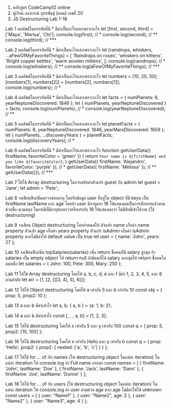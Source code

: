 1. หลักสูตร CodeCamp12 online
2. ผู้เรียน อลงกรณ์ อุทรพันธุ์ (แดน) เลขที่ 20
3. JS Destructuring Lab 1-18

Lab 1
ผลลัพธ์ในบรรทัดที่มี \* มีค่าเป็นอะไรและเพราะอะไร
let [first, second, third] = ['Maya', 'Marisa', 'Chi'];
console.log(first); // \*
console.log(second); // **
console.log(third); // \***

Lab 2
ผลลัพธ์ในบรรทัดที่มี \* มีค่าเป็นอะไรและเพราะอะไร
let [raindrops, whiskers, ...aFewOfMyFavoriteThings] = [
'Raindrops on roses',
'whiskers on kittens',
'Bright copper kettles',
'warm woolen mittens',
];
console.log(raindrops); // \*
console.log(whiskers); // **
console.log(aFewOfMyFavoriteThings); // \***

Lab 3
ผลลัพธ์ในบรรทัดที่มี \* มีค่าเป็นอะไรและเพราะอะไร
let numbers = [10, 20, 30];
[numbers[1], numbers[2]] = [numbers[2], numbers[1]];
console.log(numbers); // \*

Lab 4
ผลลัพธ์ในบรรทัดที่มี \* มีค่าเป็นอะไรและเพราะอะไร
let facts = { numPlanets: 8, yearNeptuneDiscovered: 1846 };
let { numPlanets, yearNeptuneDiscovered } = facts;
console.log(numPlanets); // \*
console.log(yearNeptuneDiscovered); // \*\*

Lab 5
ผลลัพธ์ในบรรทัดที่มี \* มีค่าเป็นอะไรและเพราะอะไร
let planetFacts = {
numPlanets: 8,
yearNeptuneDiscovered: 1846,
yearMarsDiscovered: 1659
};
let { numPlanets, ...discoveryYears } = planetFacts;
console.log(discoveryYears); // \*

Lab 6
ผลลัพธ์ในบรรทัดที่มี \* มีค่าเป็นอะไรและเพราะอะไร
function getUserData({ firstName, favoriteColor = 'green' }) {
return `Your name is ${firstName} and you like ${favoriteColor}`;
}
getUserData({ firstName: 'Alejandro', favoriteColor: 'purple' }); // \*
getUserData({ firstName: 'Melissa' }); // **
getUserData({}); // \***

Lab 7
ให้ใช้ Array destructuring ในการสลับค่าตัวแปร guest กับ admin
let guest = 'Jane';
let admin = 'Pete';

Lab 8
จงเขียนฟังก์ชันตรวจสอบอายุ โดยรับข้อมูล user ที่อยู่ใน object ที่มี keys เป็น firstName lastName และ age โดยถ้า user มีอายุมาก 18 ให้แสดงผลเป็นการทักทายแล้วตามด้วยชื่อ-นามสกุล ในกรณีที่มีอายุน้อยกว่าหรือเท่ากับ 18 ให้แสดงผลว่า ไม่มีสิทธิ์เข้าใช้งาน (ใช้ destructuring)

Lab 9
จงเขียน Object destructuring โดยกำหนดให้
ตัวแปร name เก็บค่า name property
ตัวแปร age เก็บค่า years property
ตัวแปร isAdmin เก็บค่า isAdmin property หากไม่มีค่าให้ default value เป็น true
let user = {
name: 'John',
years: 27
};

Lab 10
จงเขียนฟังก์ชัน topSalaries(salaries) เพื่อ return ชื่อคนที่มี salary สูงสุด
ถ้า salaries เป็น empty object ให้ return null
ถ้ามีคนที่ได้ salary มากสุดให้ return ชื่อคนใดคนหนึ่ง
let salaries = {
John: 100,
Pete: 300,
Mary: 250
};

Lab 11
ให้ใช้ Array destructuring โดยให้ a, b, c, d, e และ f มีค่า 1, 2, 3, 4, 5, และ 6 ตามลำดับ
let arr = [1, [2, [[[3, 4], 5], 6]]];

Lab 12
ให้ใช้ Object destructuring โดยให้ a เท่ากับ 5 และ b เท่ากับ 10
const obj = { prop: 5, prop2: 10 };

Lab 13
a และ b มีค่าเท่าไร
let a, b;
{ a, b } = {a: 1, b: 2};

Lab 14
a และ b มีค่าเท่าไร
const [, , , a, b] = [1, 2, 3];

Lab 15
ให้ใช้ destructuring โดยให้ x เท่ากับ 5 และ y เท่ากับ 100
const q = { prop: 5, prop2: [10, 100] };

Lab 16
ให้ใช้ destructuring โดยให้ x เท่ากับ Hello และ y เท่ากับ b
const q = {
prop: 'Hello',
prop2: {
prop2: {
nested: ['a', 'b', 'c']
}
}
};

Lab 17
ให้ใช้ for … of กับ names (ให้ destructuring object ในแต่ละ iteration)
ในแต่ละ iteration ให้ console.log ค่า Full name ออกมา
const names = [
{ firstName: 'John', lastName: 'Doe' },
{ firstName: 'Jack', lastName: 'Dann' },
{ firstName: 'Joe', lastName: 'Dunne' }
];

Lab 18
ให้ใช้ for … of กับ users (ให้ destructuring object ในแต่ละ iteration)
ในแต่ละ iteration ให้ console.log ค่า user ตามด้วย age หาก age ไม่มีค่าให้ใช้ unknown
const users = [
{ user: "Name1" },
{ user: "Name2", age: 2 },
{ user: "Name2" },
{ user: "Name3", age: 4 }
];
